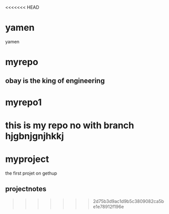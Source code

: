 <<<<<<< HEAD
# yamen
yamen
# myrepo
## obay is the king of engineering
# myrepo1
this is my repo no with branch
hjgbnjgnjhkkj
=======
# myproject
the first projet on gethup
## projectnotes
>>>>>>> 2d75b3d9ac1d9b5c3809082ca5be1e78912f196e
